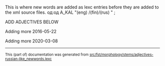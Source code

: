 This is where new words are added as lexc entries before they are 
added to the xml source files.
од:од A_KAL "(eng) /(fin)/(rus) " ;

ADD ADJECTIVES BELOW

Adding more 2016-05-22

Adding more 2020-03-08

* * *

<small>This (part of) documentation was generated from [src/fst/morphology/stems/adjectives-russian-like_newwords.lexc](https://github.com/giellalt/lang-mdf/blob/main/src/fst/morphology/stems/adjectives-russian-like_newwords.lexc)</small>
